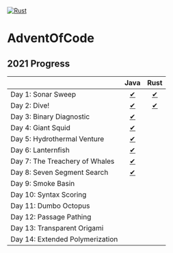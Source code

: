 [![Rust](https://github.com/LeszczyTom/AdventOfCode/actions/workflows/rust.yml/badge.svg)](https://github.com/LeszczyTom/AdventOfCode/actions/workflows/rust.yml)
# AdventOfCode

## 2021 Progress

|                                                                                     | Java | Rust |
|----------------------------------------------------------------------------------------|:--------:|:--------:|
| Day 1: Sonar Sweep                                   |   [✔](java/src/com/aoc/Day01/Day01.java)    |   [✔](rust/advent/src/day_1.rs)    |
|  Day 2: Dive!                                        |   [✔](src/com/aoc/Day02/Day02.java)    |   [✔](rust/advent/src/day_2.rs)    |
|  Day 3: Binary Diagnostic  |   [✔](src/com/aoc/Day03/Day03.java )    |       |
|  Day 4: Giant Squid    |   [✔](src/com/aoc/Day04/Day04.java)    |        |
|  Day 5: Hydrothermal Venture |   [✔](src/com/aoc/Day05/Day05.java)     |       |
|  Day 6: Lanternfish|   [✔](src/com/aoc/Day06/Day06.java)     |       |
|  Day 7: The Treachery of Whales |   [✔](src/com/aoc/Day07/Day07.java)    |       |
|   Day 8: Seven Segment Search |   [✔](src/com/aoc/Day08/Day08.java)    |        |
|  Day 9: Smoke Basin |        |        |
|  Day 10: Syntax Scoring |        |        |
|   Day 11: Dumbo Octopus |        |        |
|   Day 12: Passage Pathing |        |        |
|   Day 13: Transparent Origami |        |        |
|   Day 14: Extended Polymerization |        |        |
